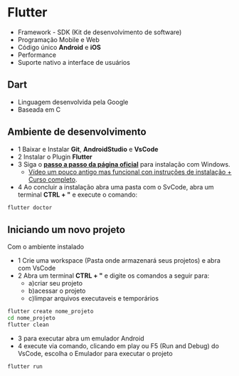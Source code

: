 # Flutter
- Framework - SDK (Kit de desenvolvimento de software)
- Programação Mobile e Web
- Código único **Android** e **iOS**
- Performance
- Suporte nativo a interface de usuários
## Dart
- Linguagem desenvolvida pela Google
- Baseada em C

## Ambiente de desenvolvimento
- 1 Baixar e Instalar **Git**, **AndroidStudio** e **VsCode**
- 2 Instalar o Plugin **Flutter**
- 3 Siga o **[passo a passo da página oficial](https://docs.flutter.dev/get-started/install/windows/desktop)** para instalação com Windows.
  - [Vídeo um pouco antigo mas funcional con instruções de instalação + Curso completo](https://www.youtube.com/watch?v=Um-OCajPvvQ&list=PL5EmR7zuTn_Yu_YV2pT0h0843vRGiTMtx&index=3).
- 4 Ao concluir a instalação abra uma pasta com o SvCode, abra um terminal **CTRL + "** e execute o comando:
```bash
flutter doctor
```

## Iniciando um novo projeto
Com o ambiente instalado
- 1 Crie uma workspace (Pasta onde armazenará seus projetos) e abra com VsCode
- 2 Abra um terminal **CTRL + "** e digite os comandos a seguir para:
  - a)criar seu projeto
  - b)acessar o projeto
  - c)limpar arquivos executaveis e temporários
```bash
flutter create nome_projeto
cd nome_projeto
flutter clean
```
- 3 para executar abra um emulador Android
- 4 execute via comando, clicando em play ou F5 (Run and Debug) do VsCode, escolha o Emulador para executar o projeto
```bash
flutter run
```
